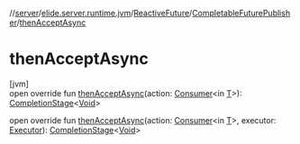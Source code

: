 //[server](../../../../index.md)/[elide.server.runtime.jvm](../../index.md)/[ReactiveFuture](../index.md)/[CompletableFuturePublisher](index.md)/[thenAcceptAsync](then-accept-async.md)

# thenAcceptAsync

[jvm]\
open override fun [thenAcceptAsync](then-accept-async.md)(action: [Consumer](https://docs.oracle.com/javase/8/docs/api/java/util/function/Consumer.html)&lt;in [T](index.md)&gt;): [CompletionStage](https://docs.oracle.com/javase/8/docs/api/java/util/concurrent/CompletionStage.html)&lt;[Void](https://docs.oracle.com/javase/8/docs/api/java/lang/Void.html)&gt;

open override fun [thenAcceptAsync](then-accept-async.md)(action: [Consumer](https://docs.oracle.com/javase/8/docs/api/java/util/function/Consumer.html)&lt;in [T](index.md)&gt;, executor: [Executor](https://docs.oracle.com/javase/8/docs/api/java/util/concurrent/Executor.html)): [CompletionStage](https://docs.oracle.com/javase/8/docs/api/java/util/concurrent/CompletionStage.html)&lt;[Void](https://docs.oracle.com/javase/8/docs/api/java/lang/Void.html)&gt;
